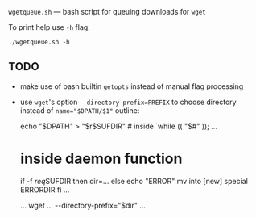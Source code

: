 `wgetqueue.sh` — bash script for queuing downloads for `wget`

To print help use `-h` flag:

    ./wgetqueue.sh -h


TODO
----

* make use of bash builtin `getopts` instead of manual flag processing
* use `wget`'s option `--directory-prefix=PREFIX` to choose directory instead
  of `name="$DPATH/$1"`
  outline:
    
    echo "$DPATH" > "$r$SUFDIR" # inside `while (( "$#" ));
    ...
    # inside daemon function
    if -f $req$SUFDIR
    then
        dir=...
    else
        echo "ERROR"
        mv <request files> into [new] special ERRORDIR
    fi
    ...

    ... wget ... --directory-prefix="$dir" ...

